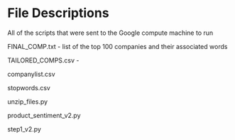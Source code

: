 # File Descriptions

All of the scripts that were sent to the Google compute machine to run 

FINAL_COMP.txt - list of the top 100 companies and their associated words

TAILORED_COMPS.csv - 

companylist.csv

stopwords.csv

unzip_files.py

product_sentiment_v2.py

step1_v2.py
